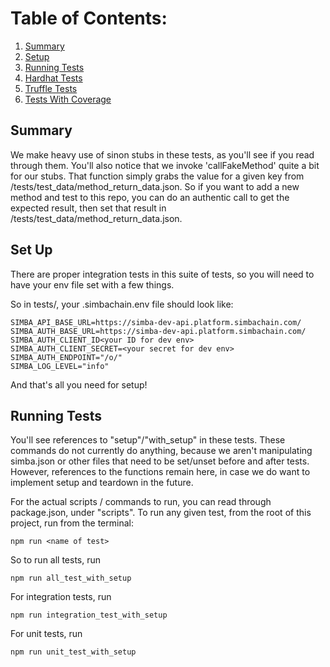 # Table of Contents:
1. [Summary](#summary)
2. [Setup](#set-up)
3. [Running Tests](#running-tests)
4. [Hardhat Tests](#hardhat-tests)
5. [Truffle Tests](#truffle-tests)
6. [Tests With Coverage](#tests-with-coverage)

## Summary
We make heavy use of sinon stubs in these tests, as you'll see if you read through them. You'll also notice that we invoke 'callFakeMethod' quite a bit for our stubs. That function simply grabs the value for a given key from /tests/test_data/method_return_data.json. So if you want to add a new method and test to this repo, you can do an authentic call to get the expected result, then set that result in /tests/test_data/method_return_data.json.

## Set Up
There are proper integration tests in this suite of tests, so you will need to have your env file set with a few things.

So in tests/, your .simbachain.env file should look like:

```
SIMBA_API_BASE_URL=https://simba-dev-api.platform.simbachain.com/
SIMBA_AUTH_BASE_URL=https://simba-dev-api.platform.simbachain.com/
SIMBA_AUTH_CLIENT_ID<your ID for dev env>
SIMBA_AUTH_CLIENT_SECRET=<your secret for dev env>
SIMBA_AUTH_ENDPOINT="/o/"
SIMBA_LOG_LEVEL="info"
```

And that's all you need for setup!

## Running Tests
You'll see references to "setup"/"with_setup" in these tests. These commands do not currently do anything, because we aren't manipulating simba.json or other files that need to be set/unset before and after tests. However, references to the functions remain here, in case we do want to implement setup and teardown in the future.

For the actual scripts / commands to run, you can read through package.json, under "scripts". To run any given test, from the root of this project, run from the terminal:

```
npm run <name of test>
```

So to run all tests, run

```
npm run all_test_with_setup
```

For integration tests, run

```
npm run integration_test_with_setup
```

For unit tests, run

```
npm run unit_test_with_setup
```